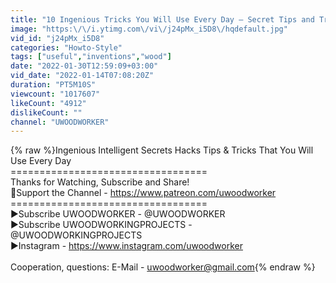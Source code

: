```yaml
---
title: "10 Ingenious Tricks You Will Use Every Day – Secret Tips and Tricks"
image: "https:\/\/i.ytimg.com\/vi\/j24pMx_i5D8\/hqdefault.jpg"
vid_id: "j24pMx_i5D8"
categories: "Howto-Style"
tags: ["useful","inventions","wood"]
date: "2022-01-30T12:59:09+03:00"
vid_date: "2022-01-14T07:08:20Z"
duration: "PT5M10S"
viewcount: "1017607"
likeCount: "4912"
dislikeCount: ""
channel: "UWOODWORKER"
---
```

{% raw %}Ingenious Intelligent Secrets Hacks Tips &amp; Tricks That You Will Use Every Day<br />==================================<br />Thanks for Watching, Subscribe and Share!<br />🤝Support the Channel - <a rel="nofollow" target="blank" href="https://www.patreon.com/uwoodworker">https://www.patreon.com/uwoodworker</a><br />==================================<br />►Subscribe UWOODWORKER - @UWOODWORKER <br />►Subscribe UWOODWORKINGPROJECTS - @UWOODWORKINGPROJECTS <br />►Instagram - <a rel="nofollow" target="blank" href="https://www.instagram.com/uwoodworker">https://www.instagram.com/uwoodworker</a><br /><br />Cooperation, questions: E-Mail - uwoodworker@gmail.com{% endraw %}
